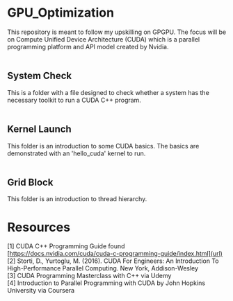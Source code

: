 # GPU_Optimization

This repository is meant to follow my upskilling on GPGPU.  The focus will be on Compute Unified Device Architecture (CUDA) which is a parallel programming platform and API model created by Nvidia.
<br /><br />

## System Check

This is a folder with a file designed to check whether a system has the necessary toolkit to run a CUDA C++ program.
<br /><br />

## Kernel Launch

This folder is an introduction to some CUDA basics.  The basics are demonstrated with an 'hello_cuda' kernel to run.
<br /><br />

## Grid Block

This folder is an introduction to thread hierarchy.

# Resources
[1]  CUDA C++ Programming Guide found [https://docs.nvidia.com/cuda/cuda-c-programming-guide/index.html](url) <br />
[2]  Storti, D., Yurtoglu, M. (2016). CUDA For Engineers: An Introduction To High-Performance Parallel Computing.  New York, Addison-Wesley <br />
[3]  CUDA Programming Masterclass with C++ via Udemy <br />
[4]  Introduction to Parallel Programming with CUDA by John Hopkins University via Coursera <br />
